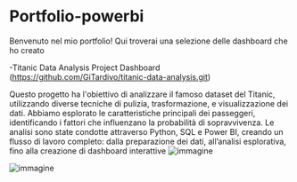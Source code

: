 # Portfolio-powerbi

Benvenuto nel mio portfolio! Qui troverai una selezione delle dashboard che ho creato

-Titanic Data Analysis Project Dashboard (https://github.com/GiTardivo/titanic-data-analysis.git)

Questo progetto ha l'obiettivo di analizzare il famoso dataset del Titanic, utilizzando diverse tecniche di pulizia, trasformazione, e visualizzazione dei dati. Abbiamo esplorato le caratteristiche principali dei passeggeri, identificando i fattori che influenzano la probabilità di sopravvivenza.
Le analisi sono state condotte attraverso Python, SQL e Power BI, creando un flusso di lavoro completo: dalla preparazione dei dati, all’analisi esplorativa, fino alla creazione di dashboard interattive
![immagine](https://github.com/user-attachments/assets/54f11b50-1c9a-4f4a-a1d2-89750ef1863f)

![immagine](https://github.com/user-attachments/assets/53943970-a1b0-468b-b7a0-c120b4a9c3da)
